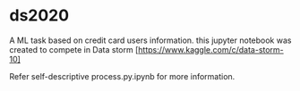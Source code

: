 # ds2020
A ML task based on credit card users information. 
this jupyter notebook was created to compete in Data storm [https://www.kaggle.com/c/data-storm-10]

Refer self-descriptive process.py.ipynb for more information.
